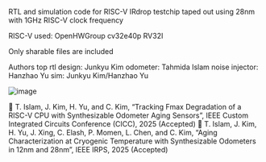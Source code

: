 RTL and simulation code for RISC-V IRdrop testchip
taped out using 28nm with 1GHz RISC-V clock frequency

RISC-V used: OpenHWGroup cv32e40p RV32I

Only sharable files are included

Authors
top rtl design: Junkyu Kim
odometer: Tahmida Islam
noise injector: Hanzhao Yu
sim: Junkyu Kim/Hanzhao Yu

![image](https://github.com/user-attachments/assets/c2b1a2d7-380b-4bbf-873c-852ead3d6a07)

	T. Islam, J. Kim, H. Yu, and C. Kim, “Tracking Fmax Degradation of a RISC-V CPU with Synthesizable Odometer Aging Sensors”, IEEE Custom Integrated Circuits Conference (CICC), 2025 (Accepted)
	T. Islam, J. Kim, H. Yu, J. Xing, C. Elash, P. Momen, L. Chen, and C. Kim, “Aging Characterization at Cryogenic Temperature with Synthesizable Odometers in 12nm and 28nm”, IEEE IRPS, 2025 (Accepted)
